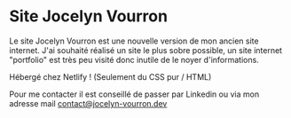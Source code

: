 # Site Jocelyn Vourron

Le site Jocelyn Vourron est une nouvelle version de mon ancien site internet. J'ai souhaité réalisé un site le plus sobre possible, un site internet "portfolio" est très peu visité donc inutile de le noyer d'informations. 

Hébergé chez Netlify ! (Seulement du CSS pur / HTML)

Pour me contacter il est conseillé de passer par Linkedin ou via mon adresse mail contact@jocelyn-vourron.dev